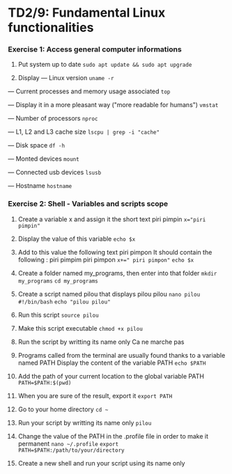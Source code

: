 # TD2/9: Fundamental Linux functionalities

### Exercise 1: Access general computer informations
1. Put system up to date
```sudo apt update && sudo apt upgrade```

2. Display
— Linux version
```uname -r```

— Current processes and memory usage associated
```top```

— Display it in a more pleasant way ("more readable for humans")
```vmstat```

— Number of processors
```nproc```

— L1, L2 and L3 cache size
```lscpu | grep -i "cache"```

— Disk space
```df -h```

— Monted devices
```mount```

— Connected usb devices
```lsusb```

— Hostname
```hostname```

### Exercise 2: Shell - Variables and scripts scope
1. Create a variable x and assign it the short text piri pimpin
```x="piri pimpin" ```

2. Display the value of this variable
```echo $x```

3. Add to this value the following text piri pimpon
It should contain the following : piri pimpim piri pimpon
```x+=" piri pimpon"```
```echo $x```

4. Create a folder named my_programs, then enter into that folder
```mkdir my_programs```
```cd my_programs```

5. Create a script named pilou that displays pilou pilou
```nano pilou```
``` #!/bin/bash```
```echo "pilou pilou"```

6. Run this script
```source pilou```

7. Make this script executable
```chmod +x pilou```

8. Run the script by writting its name only
Ca ne marche pas

9. Programs called from the terminal are usually found thanks to a variable named PATH
Display the content of the variable PATH
```echo $PATH```

10. Add the path of your current location to the global variable PATH
```PATH=$PATH:$(pwd)```

11. When you are sure of the result, export it
```export PATH```

12. Go to your home directory
```cd ~```

13. Run your script by writting its name only
```pilou```

14. Change the value of the PATH in the .profile file in order to make it permanent
```nano ~/.profile```
```export PATH=$PATH:/path/to/your/directory```

15. Create a new shell and run your script using its name only
